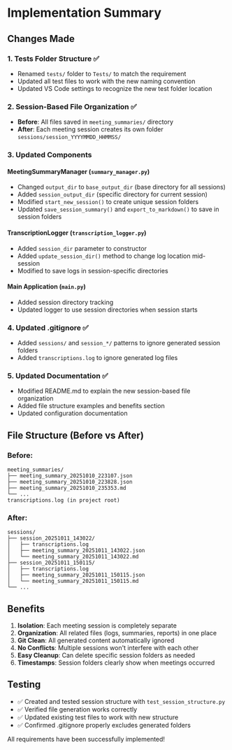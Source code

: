 # Implementation Summary

## Changes Made

### 1. Tests Folder Structure ✅
- Renamed `tests/` folder to `Tests/` to match the requirement
- Updated all test files to work with the new naming convention
- Updated VS Code settings to recognize the new test folder location

### 2. Session-Based File Organization ✅
- **Before**: All files saved in `meeting_summaries/` directory
- **After**: Each meeting session creates its own folder `sessions/session_YYYYMMDD_HHMMSS/`

### 3. Updated Components

#### MeetingSummaryManager (`summary_manager.py`)
- Changed `output_dir` to `base_output_dir` (base directory for all sessions)
- Added `session_output_dir` (specific directory for current session)  
- Modified `start_new_session()` to create unique session folders
- Updated `save_session_summary()` and `export_to_markdown()` to save in session folders

#### TranscriptionLogger (`transcription_logger.py`)
- Added `session_dir` parameter to constructor
- Added `update_session_dir()` method to change log location mid-session
- Modified to save logs in session-specific directories

#### Main Application (`main.py`)
- Added session directory tracking
- Updated logger to use session directories when session starts

### 4. Updated .gitignore ✅
- Added `sessions/` and `session_*/` patterns to ignore generated session folders
- Added `transcriptions.log` to ignore generated log files

### 5. Updated Documentation ✅
- Modified README.md to explain the new session-based file organization
- Added file structure examples and benefits section
- Updated configuration documentation

## File Structure (Before vs After)

### Before:
```
meeting_summaries/
├── meeting_summary_20251010_223107.json
├── meeting_summary_20251010_223828.json
├── meeting_summary_20251010_235353.md
└── ...
transcriptions.log (in project root)
```

### After:
```
sessions/
├── session_20251011_143022/
│   ├── transcriptions.log
│   ├── meeting_summary_20251011_143022.json
│   └── meeting_summary_20251011_143022.md
├── session_20251011_150115/
│   ├── transcriptions.log
│   ├── meeting_summary_20251011_150115.json
│   └── meeting_summary_20251011_150115.md
└── ...
```

## Benefits

1. **Isolation**: Each meeting session is completely separate
2. **Organization**: All related files (logs, summaries, reports) in one place
3. **Git Clean**: All generated content automatically ignored
4. **No Conflicts**: Multiple sessions won't interfere with each other
5. **Easy Cleanup**: Can delete specific session folders as needed
6. **Timestamps**: Session folders clearly show when meetings occurred

## Testing

- ✅ Created and tested session structure with `test_session_structure.py`
- ✅ Verified file generation works correctly
- ✅ Updated existing test files to work with new structure
- ✅ Confirmed .gitignore properly excludes generated folders

All requirements have been successfully implemented!